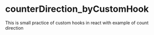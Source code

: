 # counterDirection_byCustomHook
This is small practice of custom hooks in react with example of count direction
